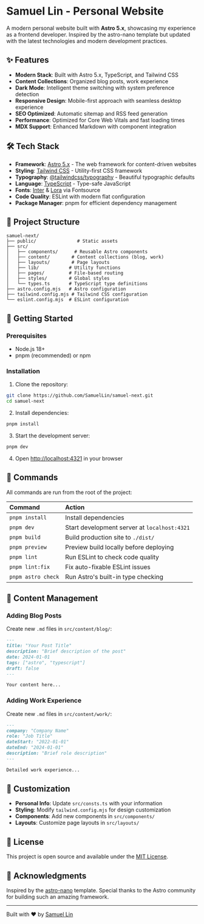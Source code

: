 # Samuel Lin - Personal Website

A modern personal website built with **Astro 5.x**, showcasing my experience as a frontend developer. Inspired by the astro-nano template but updated with the latest technologies and modern development practices.

## ✨ Features

- **Modern Stack**: Built with Astro 5.x, TypeScript, and Tailwind CSS
- **Content Collections**: Organized blog posts, work experience
- **Dark Mode**: Intelligent theme switching with system preference detection
- **Responsive Design**: Mobile-first approach with seamless desktop experience
- **SEO Optimized**: Automatic sitemap and RSS feed generation
- **Performance**: Optimized for Core Web Vitals and fast loading times
- **MDX Support**: Enhanced Markdown with component integration

## 🛠️ Tech Stack

- **Framework**: [Astro 5.x](https://astro.build/) - The web framework for content-driven websites
- **Styling**: [Tailwind CSS](https://tailwindcss.com/) - Utility-first CSS framework
- **Typography**: [@tailwindcss/typography](https://tailwindcss.com/docs/typography-plugin) - Beautiful typographic defaults
- **Language**: [TypeScript](https://www.typescriptlang.org/) - Type-safe JavaScript
- **Fonts**: [Inter](https://rsms.me/inter/) & [Lora](https://fonts.google.com/specimen/Lora) via Fontsource
- **Code Quality**: ESLint with modern flat configuration
- **Package Manager**: pnpm for efficient dependency management

## 📁 Project Structure

```text
samuel-next/
├── public/               # Static assets
├── src/
│   ├── components/      # Reusable Astro components
│   ├── content/        # Content collections (blog, work)
│   ├── layouts/        # Page layouts
│   ├── lib/           # Utility functions
│   ├── pages/         # File-based routing
│   ├── styles/        # Global styles
│   └── types.ts       # TypeScript type definitions
├── astro.config.mjs   # Astro configuration
├── tailwind.config.mjs # Tailwind CSS configuration
└── eslint.config.mjs  # ESLint configuration
```

## 🚀 Getting Started

### Prerequisites

- Node.js 18+ 
- pnpm (recommended) or npm

### Installation

1. Clone the repository:
```bash
git clone https://github.com/SamuelLin/samuel-next.git
cd samuel-next
```

2. Install dependencies:
```bash
pnpm install
```

3. Start the development server:
```bash
pnpm dev
```

4. Open [http://localhost:4321](http://localhost:4321) in your browser

## 🧞 Commands

All commands are run from the root of the project:

| Command | Action |
|:--------|:-------|
| `pnpm install` | Install dependencies |
| `pnpm dev` | Start development server at `localhost:4321` |
| `pnpm build` | Build production site to `./dist/` |
| `pnpm preview` | Preview build locally before deploying |
| `pnpm lint` | Run ESLint to check code quality |
| `pnpm lint:fix` | Fix auto-fixable ESLint issues |
| `pnpm astro check` | Run Astro's built-in type checking |

## 📝 Content Management

### Adding Blog Posts

Create new `.md` files in `src/content/blog/`:

```markdown
---
title: "Your Post Title"
description: "Brief description of the post"
date: 2024-01-01
tags: ["astro", "typescript"]
draft: false
---

Your content here...
```

### Adding Work Experience

Create new `.md` files in `src/content/work/`:

```markdown
---
company: "Company Name"
role: "Job Title"
dateStart: "2022-01-01"
dateEnd: "2024-01-01"
description: "Brief role description"
---

Detailed work experience...
```

## 🎨 Customization

- **Personal Info**: Update `src/consts.ts` with your information
- **Styling**: Modify `tailwind.config.mjs` for design customization
- **Components**: Add new components in `src/components/`
- **Layouts**: Customize page layouts in `src/layouts/`

## 📄 License

This project is open source and available under the [MIT License](LICENSE).

## 🙏 Acknowledgments

Inspired by the [astro-nano](https://github.com/markhorn-dev/astro-nano) template. Special thanks to the Astro community for building such an amazing framework.

---

Built with ❤️ by [Samuel Lin](https://www.linkedin.com/in/samuelhsnu/)
